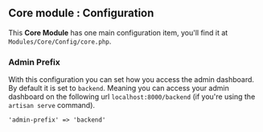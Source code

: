 ## Core module : Configuration

This **Core Module** has one main configuration item, you'll find it at `Modules/Core/Config/core.php`.

### <a class="anchor" href="#admin-prefix"></a> Admin Prefix

With this configuration you can set how you access the admin dashboard. By default it is set to `backend`. Meaning you can access your admin dashboard on the following url `localhost:8000/backend` (if you're using the `artisan serve` command).

``` language-php
'admin-prefix' => 'backend'
```
